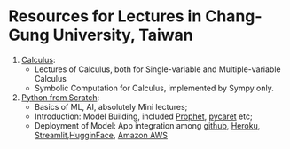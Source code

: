 Resources for Lectures in Chang-Gung University, Taiwan
===
1. [Calculus](Calculus): 
   - Lectures of Calculus, both for Single-variable and Multiple-variable Calculus
   - Symbolic Computation for Calculus, implemented by Sympy only.
2. [Python from Scratch](Python_IM):
   - Basics of ML, AI, absolutely Mini lectures;
   - Introduction: Model Building, included [Prophet](https://github.com/facebook/prophet), [pycaret](https://pycaret.gitbook.io/docs/) etc;
   - Deployment of Model: App integration among [github](https://github.com), [Heroku](https://www.heroku.com), [Streamlit](Streamlit),[HugginFace](https://hugginface.co), [Amazon AWS](https://aws.amazon.com/console/) 
   
